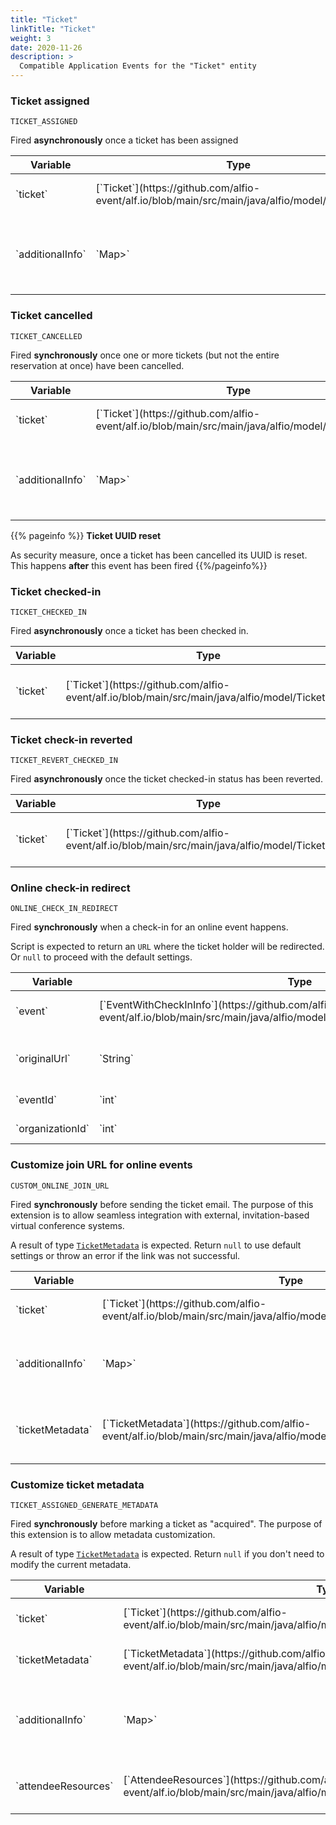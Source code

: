 ```yaml
---
title: "Ticket"
linkTitle: "Ticket"
weight: 3
date: 2020-11-26
description: >
  Compatible Application Events for the "Ticket" entity
---
```

### Ticket assigned
`TICKET_ASSIGNED`

Fired **asynchronously** once a ticket has been assigned
<div class="table-responsive table-hover">
    <table class="table table-sm">
        <thead>
            <tr>
                <th>Variable</th>
                <th>Type</th>
                <th>About</th>
            </tr>
        </thead>
        <tbody>
            <tr>
                <td>`ticket`</td>
                <td>[`Ticket`](https://github.com/alfio-event/alf.io/blob/main/src/main/java/alfio/model/Ticket.java)</td>
                <td>Details about the ticket</td>
            </tr>
            <tr>
                <td>`additionalInfo`</td>
                <td>`Map<String, List<String>>`</td>
                <td>Additional information provided by the ticket holder</td>
            </tr>
        </tbody>
    </table>
</div>

### Ticket cancelled
`TICKET_CANCELLED`

Fired **synchronously** once one or more tickets (but not the entire reservation at once) have been cancelled.
<div class="table-responsive table-hover">
    <table class="table table-sm">
        <thead>
            <tr>
                <th>Variable</th>
                <th>Type</th>
                <th>About</th>
            </tr>
        </thead>
        <tbody>
            <tr>
                <td>`ticket`</td>
                <td>[`Ticket`](https://github.com/alfio-event/alf.io/blob/main/src/main/java/alfio/model/Ticket.java)</td>
                <td>Details about the ticket</td>
            </tr>
            <tr>
                <td>`additionalInfo`</td>
                <td>`Map<String, List<String>>`</td>
                <td>Additional information provided by the ticket holder</td>
            </tr>
        </tbody>
    </table>
</div>

{{% pageinfo %}}
**Ticket UUID reset**

As security measure, once a ticket has been cancelled its UUID is reset. This happens **after** this event has been fired
{{%/pageinfo%}}

### Ticket checked-in
`TICKET_CHECKED_IN`

Fired **asynchronously** once a ticket has been checked in.
<div class="table-responsive table-hover">
    <table class="table table-sm">
        <thead>
            <tr>
                <th>Variable</th>
                <th>Type</th>
                <th>About</th>
            </tr>
        </thead>
        <tbody>
            <tr>
                <td>`ticket`</td>
                <td>[`Ticket`](https://github.com/alfio-event/alf.io/blob/main/src/main/java/alfio/model/Ticket.java)</td>
                <td>Details about the ticket</td>
            </tr>
        </tbody>
    </table>
</div>

### Ticket check-in reverted
`TICKET_REVERT_CHECKED_IN`

Fired **asynchronously** once the ticket checked-in status has been reverted.
<div class="table-responsive table-hover">
    <table class="table table-sm">
        <thead>
            <tr>
                <th>Variable</th>
                <th>Type</th>
                <th>About</th>
            </tr>
        </thead>
        <tbody>
            <tr>
                <td>`ticket`</td>
                <td>[`Ticket`](https://github.com/alfio-event/alf.io/blob/main/src/main/java/alfio/model/Ticket.java)</td>
                <td>Details about the ticket</td>
            </tr>
        </tbody>
    </table>
</div>

### Online check-in redirect
`ONLINE_CHECK_IN_REDIRECT`

Fired **synchronously** when a check-in for an online event happens.

Script is expected to return an `URL` where the ticket holder will be redirected. Or `null` to proceed with the default settings.
<div class="table-responsive table-hover">
    <table class="table table-sm">
        <thead>
            <tr>
                <th>Variable</th>
                <th>Type</th>
                <th>About</th>
            </tr>
        </thead>
        <tbody>
            <tr>
                <td>`event`</td>
                <td>[`EventWithCheckInInfo`](https://github.com/alfio-event/alf.io/blob/main/src/main/java/alfio/model/checkin/EventWithCheckInInfo.java)</td>
                <td>Details about the event</td>
            </tr>
            <tr>
                <td>`originalUrl`</td>
                <td>`String`</td>
                <td>the default redirect URL</td>
            </tr>
            <tr>
                <td>`eventId`</td>
                <td>`int`</td>
                <td>ID of the Event</td>
            </tr>
            <tr>
                <td>`organizationId`</td>
                <td>`int`</td>
                <td>Organizer ID</td>
            </tr>
        </tbody>
    </table>
</div>


### Customize join URL for online events
`CUSTOM_ONLINE_JOIN_URL`

Fired **synchronously** before sending the ticket email. The purpose of this extension is to allow seamless integration with external, invitation-based virtual conference systems.

A result of type [`TicketMetadata`](https://github.com/alfio-event/alf.io/blob/main/src/main/java/alfio/model/metadata/TicketMetadata.java) is expected. Return `null` to use default settings or throw an error if the link was not successful.
<div class="table-responsive table-hover">
    <table class="table table-sm">
        <thead>
            <tr>
                <th>Variable</th>
                <th>Type</th>
                <th>About</th>
            </tr>
        </thead>
        <tbody>
            <tr>
                <td>`ticket`</td>
                <td>[`Ticket`](https://github.com/alfio-event/alf.io/blob/main/src/main/java/alfio/model/Ticket.java)</td>
                <td>Details about the ticket</td>
            </tr>
            <tr>
                <td>`additionalInfo`</td>
                <td>`Map<String, List<String>>`</td>
                <td>Additional information provided by the ticket holder</td>
            </tr>
            <tr>
                <td>`ticketMetadata`</td>
                <td>[`TicketMetadata`](https://github.com/alfio-event/alf.io/blob/main/src/main/java/alfio/model/metadata/TicketMetadata.java)</td>
                <td>Existing metadata for ticket. **Might be undefined**</td>
            </tr>
        </tbody>
    </table>
</div>

### Customize ticket metadata
`TICKET_ASSIGNED_GENERATE_METADATA`

Fired **synchronously** before marking a ticket as "acquired". The purpose of this extension is to allow metadata customization.

A result of type [`TicketMetadata`](https://github.com/alfio-event/alf.io/blob/main/src/main/java/alfio/model/metadata/TicketMetadata.java) is expected. Return `null` if you don't need to modify the current metadata.
<div class="table-responsive table-hover">
    <table class="table table-sm">
        <thead>
            <tr>
                <th>Variable</th>
                <th>Type</th>
                <th>About</th>
            </tr>
        </thead>
        <tbody>
            <tr>
                <td>`ticket`</td>
                <td>[`Ticket`](https://github.com/alfio-event/alf.io/blob/main/src/main/java/alfio/model/Ticket.java)</td>
                <td>Details about the ticket</td>
            </tr>
            <tr>
                <td>`ticketMetadata`</td>
                <td>[`TicketMetadata`](https://github.com/alfio-event/alf.io/blob/main/src/main/java/alfio/model/metadata/TicketMetadata.java)</td>
                <td>Existing metadata for ticket.</td>
            </tr>
            <tr>
                <td>`additionalInfo`</td>
                <td>`Map<String, List<String>>`</td>
                <td>Additional information provided by the ticket holder</td>
            </tr>
            <tr>
                <td>`attendeeResources`</td>
                <td>[`AttendeeResources`](https://github.com/alfio-event/alf.io/blob/main/src/main/java/alfio/model/modification/AttendeeResources.java)</td>
                <td>Attendee resources, such as Ticket PDF</td>
            </tr>
        </tbody>
    </table>
</div>